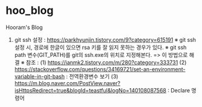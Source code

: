 # hoo_blog
Hooram's Blog

1. git ssh 설정 : https://parkhyunjin.tistory.com/9?category=615191 
※ git ssh 설정 시, 경로에 한글이 있으면 rsa 키를 잘 읽지 못하는 
경우가 있다.
※ git ssh path 변수(GIT_PATH)를 git의 ssh.exe의 위치로 지정해본다. 
=> 이 방법으로 해결
※ 참조 : 
(1) https://ianmk2.tistory.com/m/280?category=333731
(2) https://stackoverflow.com/questions/34169721/set-an-environment-variable-in-git-bash 
: 전역환경변수 보기
(3) https://m.blog.naver.com/PostView.naver?isHttpsRedirect=true&blogId=teastful&logNo=140108087568 
: Declare 명령어
